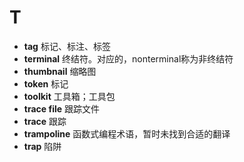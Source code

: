 # T
- **tag** 标记、标注、标签
- **terminal** 终结符。对应的，nonterminal称为非终结符
- **thumbnail** 缩略图
- **token** 标记
- **toolkit** 工具箱；工具包
- **trace file** 跟踪文件
- **trace** 跟踪
- **trampoline** 函数式编程术语，暂时未找到合适的翻译
- **trap** 陷阱 